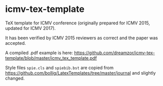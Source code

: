# icmv-tex-template
TeX template for ICMV conference (originally prepared for ICMV 2015, updated for ICMV 2017). 

It has been verified by ICMV 2015 reviewers as correct and the paper was accepted.

A compiled .pdf example is here: https://github.com/dreamzor/icmv-tex-template/blob/master/icmv_tex_template.pdf

Style files `spie.cls` and `spiebib.bst` are copied from https://github.com/bollig/LatexTemplates/tree/master/journal and slightly changed. 
